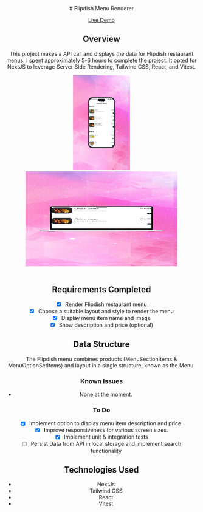 <div align=center>
# Flipdish Menu Renderer

[Live Demo](https://flipdish-assesment.vercel.app/)

## Overview
This project makes a API call and displays the data for Flipdish restaurant menus. I spent approximately 5-6 hours to complete the project. It opted for NextJS to leverage Server Side Rendering, Tailwind CSS, React, and Vitest.

<!-- DEMO IMAGE  -->
<div align=center>
    <img src="/public/images/mobile.png" alt="Demo-Mobile" title="DemoImage-login" width="150" height="250">    
    <img src="/public/images/desktop.png" alt="Demo-Desktop" title="DemoImage-home" width="400" height="250"> 
</div>
<br>

<!-- -------------------------------------------------------------------------- -->

## Requirements Completed
- [x] Render Flipdish restaurant menu
- [x] Choose a suitable layout and style to render the menu
- [x] Display menu item name and image
- [x] Show description and price (optional)

## Data Structure
The Flipdish menu combines products (MenuSectionItems & MenuOptionSetItems) and layout in a single structure, known as the Menu.

### Known Issues
- None at the moment.

### To Do
- [x] Implement option to display menu item description and price.
- [x] Improve responsiveness for various screen sizes.
- [x] Implement unit & integration tests
- [ ] Persist Data from API in local storage and implement search functionality

## Technologies Used
- NextJs
- Tailwind CSS
- React
- Vitest
</div>


